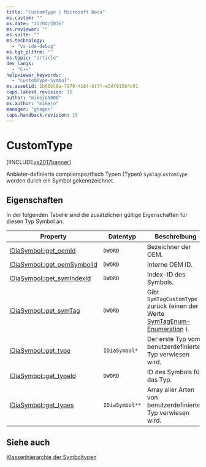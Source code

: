 ```yaml
---
title: "CustomType | Microsoft Docs"
ms.custom: ""
ms.date: "11/04/2016"
ms.reviewer: ""
ms.suite: ""
ms.technology: 
  - "vs-ide-debug"
ms.tgt_pltfrm: ""
ms.topic: "article"
dev_langs: 
  - "C++"
helpviewer_keywords: 
  - "CustomType-Symbol"
ms.assetid: 1b66bc0a-7979-416f-bf7f-e5df91584c91
caps.latest.revision: 15
author: "mikejo5000"
ms.author: "mikejo"
manager: "ghogen"
caps.handback.revision: 15
---
```

# CustomType
[!INCLUDE[vs2017banner](../../code-quality/includes/vs2017banner.md)]

Anbieter\-definierte compilerspezifisch Typen \(Typen\) `SymTagCustomType` werden durch ein Symbol gekennzeichnet.  
  
## Eigenschaften  
 In der folgenden Tabelle sind die zusätzlichen gültige Eigenschaften für diesen Typ Symbol an.  
  
|Property|Datentyp|Beschreibung|  
|--------------|--------------|------------------|  
|[IDiaSymbol::get\_oemId](../../debugger/debug-interface-access/idiasymbol-get-oemid.md)|`DWORD`|Bezeichner der OEM.|  
|[IDiaSymbol::get\_oemSymbolId](../../debugger/debug-interface-access/idiasymbol-get-oemsymbolid.md)|`DWORD`|Interne OEM ID.|  
|[IDiaSymbol::get\_symIndexId](../../debugger/debug-interface-access/idiasymbol-get-symindexid.md)|`DWORD`|Index\-ID des Symbols.|  
|[IDiaSymbol::get\_symTag](../../debugger/debug-interface-access/idiasymbol-get-symtag.md)|`DWORD`|Gibt `SymTagCustomType` zurück \(einen der Werte [SymTagEnum\-Enumeration](../../debugger/debug-interface-access/symtagenum.md) \).|  
|[IDiaSymbol::get\_type](../../debugger/debug-interface-access/idiasymbol-get-type.md)|`IDiaSymbol*`|Der erste Typ vom benutzerdefinierten Typ verwiesen wird.|  
|[IDiaSymbol::get\_typeId](../../debugger/debug-interface-access/idiasymbol-get-typeid.md)|`DWORD`|ID des Symbols für das Typ.|  
|[IDiaSymbol::get\_types](../../debugger/debug-interface-access/idiasymbol-get-types.md)|`IDiaSymbol**`|Array aller Arten von benutzerdefinierten Typ verwiesen wird.|  
  
## Siehe auch  
 [Klassenhierarchie der Symboltypen](../../debugger/debug-interface-access/class-hierarchy-of-symbol-types.md)